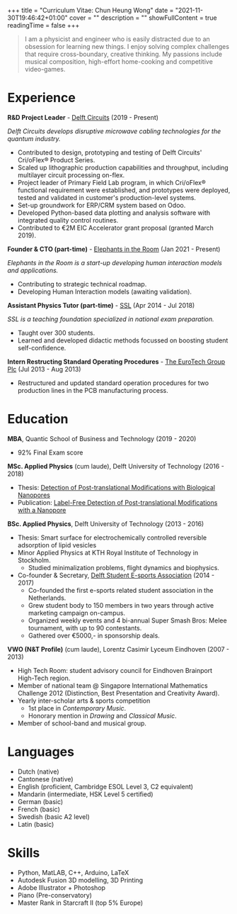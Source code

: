 +++
title = "Curriculum Vitae: Chun Heung Wong" 
date = "2021-11-30T19:46:42+01:00"
cover = ""
description = "" 
showFullContent = true
readingTime = false 
+++

> I am a physicist and engineer who is easily distracted due to an obsession for learning new things. I enjoy solving complex challenges that require cross-boundary, creative thinking. My passions include musical composition, high-effort home-cooking and competitive video-games.

# Experience
**R&D Project Leader** - [Delft Circuits](https://delft-circuits.com/) (2019 - Present)

*Delft Circuits develops disruptive microwave cabling technologies for the quantum industry.*
- Contributed to design, prototyping and testing of Delft Circuits' Cri/oFlex® Product Series.
- Scaled up lithographic production capabilities and throughput, including multilayer circuit processing on-flex.
- Project leader of Primary Field Lab program, in which Cri/oFlex® functional requirement were established, and prototypes were deployed, tested and validated in customer's production-level systems.
- Set-up groundwork for ERP/CRM system based on Odoo.
- Developed Python-based data plotting and analysis software with integrated quality control routines.
- Contributed to €2M EIC Accelerator grant proposal (granted March 2019).

**Founder & CTO (part-time)** - [Elephants in the Room](https://elephantsintheroom.co/) (Jan 2021 - Present)

*Elephants in the Room is a start-up developing human interaction models and applications.*
- Contributing to strategic technical roadmap.
- Developing Human Interaction models (awaiting validation).

**Assistant Physics Tutor (part-time)** - [SSL](https://www.sslleiden.nl/) (Apr 2014 - Jul 2018)

*SSL is a teaching foundation specialized in national exam preparation.*
- Taught over 300 students.
- Learned and developed didactic methods focussed on boosting student self-confidence.

**Intern Restructing Standard Operating Procedures** - [The EuroTech Group Plc](https://www.eurotech-group.co.uk/eurotech/) (Jul 2013 - Aug 2013)
- Restructured and updated standard operation procedures for two production lines in the PCB manufacturing process.

# Education
**MBA**, Quantic School of Business and Technology (2019 - 2020)
- 92% Final Exam score

**MSc. Applied Physics** (cum laude), Delft University of Technology (2016 - 2018)
- Thesis: [Detection of Post-translational Modifications with Biological Nanopores](/projects/post-translational-modifications)
- Publication: [Label-Free Detection of Post-translational Modifications with a Nanopore](https://pubs.acs.org/doi/10.1021/acs.nanolett.9b03134)

**BSc. Applied Physics**, Delft University of Technology (2013 - 2016)
- Thesis: Smart surface for electrochemically controlled reversible adsorption of lipid vesicles
- Minor Applied Physics at KTH Royal Institute of Technology in Stockholm.
    - Studied minimalization problems, flight dynamics and biophysics.
- Co-founder & Secretary, [Delft Student E-sports Association](https://esportsdelft.nl/) (2014 - 2017)
    - Co-founded the first e-sports related student association in the Netherlands.
    - Grew student body to 150 members in two years through active marketing campaign on-campus.
    - Organized weekly events and 4 bi-annual Super Smash Bros: Melee tournament, with up to 90 contestants. 
    - Gathered over €5000,- in sponsorship deals.
    
**VWO (N&T Profile)** (cum laude), Lorentz Casimir Lyceum Eindhoven (2007 - 2013)
- High Tech Room: student advisory council for Eindhoven Brainport High-Tech region. 
- Member of national team @ Singapore International Mathematics Challenge 2012 (Distinction, Best Presentation and Creativity Award).
- Yearly inter-scholar arts & sports competition
    - 1st place in *Contemporary Music*.
    - Honorary mention in *Drawing* and *Classical Music*.
- Member of school-band and musical group.

# Languages
- Dutch (native)
- Cantonese (native)
- English (proficient, Cambridge ESOL Level 3, C2 equivalent)
- Mandarin (intermediate, HSK Level 5 certified)
- German (basic)
- French (basic)
- Swedish (basic A2 level)
- Latin (basic)

# Skills
- Python, MatLAB, C++, Arduino, LaTeX
- Autodesk Fusion 3D modelling, 3D Printing
- Adobe Illustrator + Photoshop
- Piano (Pre-conservatory)
- Master Rank in Starcraft II (top 5% Europe)
